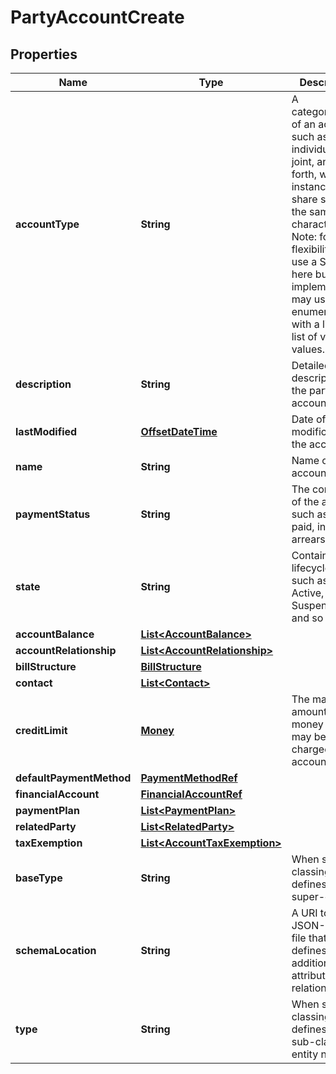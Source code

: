 
# PartyAccountCreate

## Properties
Name | Type | Description | Notes
------------ | ------------- | ------------- | -------------
**accountType** | **String** | A categorization of an account, such as individual, joint, and so forth, whose instances share some of the same characteristics. Note: for flexibility we use a String here but an implementation may use an enumeration with a limited list of valid values. |  [optional]
**description** | **String** | Detailed description of the party account |  [optional]
**lastModified** | [**OffsetDateTime**](OffsetDateTime.md) | Date of last modification of the account |  [optional]
**name** | **String** | Name of the account | 
**paymentStatus** | **String** | The condition of the account, such as due, paid, in arrears. |  [optional]
**state** | **String** | Contains the lifecycle state such as: Active, Closed, Suspended and so on. |  [optional]
**accountBalance** | [**List&lt;AccountBalance&gt;**](AccountBalance.md) |  |  [optional]
**accountRelationship** | [**List&lt;AccountRelationship&gt;**](AccountRelationship.md) |  |  [optional]
**billStructure** | [**BillStructure**](BillStructure.md) |  |  [optional]
**contact** | [**List&lt;Contact&gt;**](Contact.md) |  |  [optional]
**creditLimit** | [**Money**](Money.md) | The maximum amount of money that may be charged on an account |  [optional]
**defaultPaymentMethod** | [**PaymentMethodRef**](PaymentMethodRef.md) |  |  [optional]
**financialAccount** | [**FinancialAccountRef**](FinancialAccountRef.md) |  |  [optional]
**paymentPlan** | [**List&lt;PaymentPlan&gt;**](PaymentPlan.md) |  |  [optional]
**relatedParty** | [**List&lt;RelatedParty&gt;**](RelatedParty.md) |  | 
**taxExemption** | [**List&lt;AccountTaxExemption&gt;**](AccountTaxExemption.md) |  |  [optional]
**baseType** | **String** | When sub-classing, this defines the super-class |  [optional]
**schemaLocation** | **String** | A URI to a JSON-Schema file that defines additional attributes and relationships |  [optional]
**type** | **String** | When sub-classing, this defines the sub-class entity name |  [optional]



